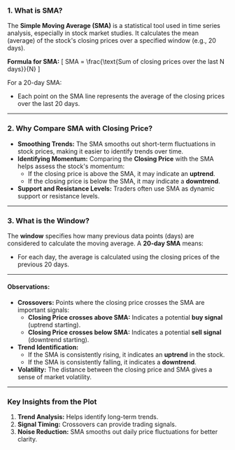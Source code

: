 ### **1. What is SMA?**

The **Simple Moving Average (SMA)** is a statistical tool used in time series analysis, especially in stock market studies. It calculates the mean (average) of the stock's closing prices over a specified window (e.g., 20 days).

**Formula for SMA:**
\[
SMA = \frac{\text{Sum of closing prices over the last N days}}{N}
\]

For a 20-day SMA:

- Each point on the SMA line represents the average of the closing prices over the last 20 days.

---

### **2. Why Compare SMA with Closing Price?**

- **Smoothing Trends:** The SMA smooths out short-term fluctuations in stock prices, making it easier to identify trends over time.
- **Identifying Momentum:** Comparing the **Closing Price** with the SMA helps assess the stock's momentum:
  - If the closing price is above the SMA, it may indicate an **uptrend**.
  - If the closing price is below the SMA, it may indicate a **downtrend**.
- **Support and Resistance Levels:** Traders often use SMA as dynamic support or resistance levels.

---

### **3. What is the Window?**

The **window** specifies how many previous data points (days) are considered to calculate the moving average. A **20-day SMA** means:

- For each day, the average is calculated using the closing prices of the previous 20 days.

---

#### Observations:

- **Crossovers:** Points where the closing price crosses the SMA are important signals:
  - **Closing Price crosses above SMA:** Indicates a potential **buy signal** (uptrend starting).
  - **Closing Price crosses below SMA:** Indicates a potential **sell signal** (downtrend starting).
- **Trend Identification:**
  - If the SMA is consistently rising, it indicates an **uptrend** in the stock.
  - If the SMA is consistently falling, it indicates a **downtrend**.
- **Volatility:** The distance between the closing price and SMA gives a sense of market volatility.

---

### **Key Insights from the Plot**

1. **Trend Analysis:** Helps identify long-term trends.
2. **Signal Timing:** Crossovers can provide trading signals.
3. **Noise Reduction:** SMA smooths out daily price fluctuations for better clarity.
